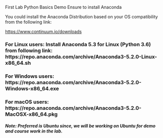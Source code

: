 First Lab Python Basics Demo
Ensure to install Anaconda 

You could install the Anaconda Distribution based on your OS compatibility from the following link:

https://www.continuum.io/downloads

 
<h3> For Linux users: Install Anaconda 5.3 for Linux (Python 3.6) from following link: https://repo.anaconda.com/archive/Anaconda3-5.2.0-Linux-x86_64.sh </h3>
<h3> For Windows users: https://repo.anaconda.com/archive/Anaconda3-5.2.0-Windows-x86_64.exe</h3>
<h3>For macOS users: https://repo.anaconda.com/archive/Anaconda3-5.2.0-MacOSX-x86_64.pkg </h3>

<h5> Note: Preferred is Ubuntu since, we will be working on Ubuntu for demo and course work in the lab. </h5>
